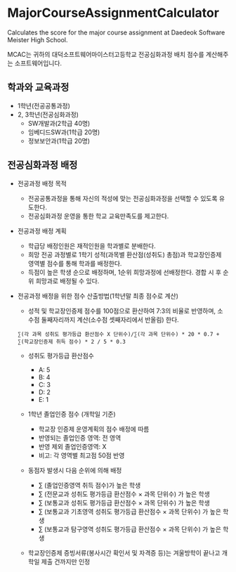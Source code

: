 # MajorCourseAssignmentCalculator
Calculates the score for the major course assignment at Daedeok Software Meister High School.

MCAC는 귀하의 대덕소프트웨어마이스터고등학교 전공심화과정 배치 점수를 계산해주는 소프트웨어입니다.

## 학과와 교육과정
* 1학년(전공공통과정)
* 2, 3학년(전공심화과정)
  - SW개발과(2학급 40명)
  - 임베디드SW과(1학급 20명)
  - 정보보안과(1학급 20명)

## 전공심화과정 배정
* 전공과정 배정 목적
  - 전공공통과정을 통해 자신의 적성에 맞는 전공심화과정을 선택할 수 있도록 유도한다.
  - 전공심화과정 운영을 통한 학교 교육만족도를 제고한다.
  
* 전공과정 배정 계획
  - 학급당 배정인원은 재적인원을 학과별로 분배한다.
  - 희망 전공 과정별로 1학기 성적(과목별 환산점(성취도) 총점)과 학교장인증제 영역별 점수를 통해 학과를 배정한다.
  - 득점이 높은 학생 순으로 배정하며, 1순위 희망과정에 선배정한다. 경합 시 후 순위 희망과로 배정될 수 있다.

* 전공과정 배정을 위한 점수 산출방법(1학년말 최종 점수로 계산)
  - 성적 및 학교장인증제 점수를 100점으로 환산하여 7:3의 비율로 반영하며, 소수점 둘째자리까지 계산(소수점 셋째자리에서 반올림) 한다.
  <pre><code>∑(각 과목 성취도 평가등급 환산점수 X 단위수)/∑(각 과목 단위수) * 20 * 0.7 + ∑(학교장인증제 취득 점수) * 2 / 5 * 0.3</code></pre>
    
  - 성취도 평가등급 환산점수
     + A: 5
     + B: 4
     + C: 3
     + D: 2
     + E: 1

   - 1학년 졸업인증 점수 (개학일 기준)
     + 학교장 인증제 운영계획의 점수 배정에 따름
     + 반영되는 졸업인증 영역: 전 영역
     + 반영 제외 졸업인증영역: X
     + 비고: 각 영역별 최고점 50점 반영

   - 동점자 발생시 다음 순위에 의해 배정
     + ∑ (졸업인증영역 취득 점수)가 높은 학생
     + ∑ (전문교과 성취도 평가등급 환산점수 × 과목 단위수) 가 높은 학생
     + ∑ (보통교과 성취도 평가등급 환산점수 × 과목 단위수) 가 높은 학생
     + ∑ (보통교과 기초영역 성취도 평가등급 환산점수 × 과목 단위수) 가 높은 학생
     + ∑ (보통교과 탐구영역 성취도 평가등급 환산점수 × 과목 단위수) 가 높은 학생

   - 학교장인증제 증빙서류(봉사시간 확인서 및 자격증 등)는 겨울방학이 끝나고 개학일 제출 건까지만 인정
